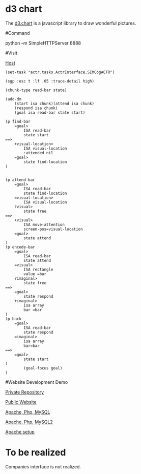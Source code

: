 
# d3 chart

The [d3.chart](http://misoproject.com/d3-chart/) is a javascript library to draw wonderful pictures.

#Command

python –m SimpleHTTPServer 8888

#Visit

[Host](http://127.0.0.1:8888/SIMCogClient/Static%20mMATB/simplechart.html)


```
(set-task "actr.tasks.ActrInterface.SIMCogACTR") 

(sgp :esc t :lf .05 :trace-detail high)

(chunk-type read-bar state)

(add-dm
    (start isa chunk)(attend isa chunk)
    (respond isa chunk)
    (goal isa read-bar state start)
    
(p find-bar
    =goal> 
        ISA read-bar
        state start
==>
    +visual-location>
        ISA visual-location
        :attended nil
    =goal>
        state find-location
)
        
        
(p attend-bar
    =goal>
        ISA read-bar
        state find-location
    =visual-location>
        ISA visual-location
    ?visual>
        state free
==>
    +visual>
        ISA move-attention
        screen-pos=visual-location
    =goal>
        state attend
)
(p encode-bar
    =goal>
        ISA read-bar
        state attend
    =visual>
        ISA rectangle
        value =bar
    ?imaginal>
        state free
==>
    =goal>
        state respond
    +imaginal>
        isa array
        bar =bar
)
(p back
    =goal>
        ISA read-bar
        state respond
    =imaginal>
        isa array
        bar=bar
==>
    =goal>
        state start
)
        (goal-focus goal)
)

```




#Website Development Demo

[Private Repository](https://github.com/CallMeK/New_WebSite)

[Public Website](http://offerladder.com)

[Apache, Php, MySQL](http://www.cnblogs.com/cndavidwang/p/3306688.html)

[Apache, Php, MySQL2](http://tieba.baidu.com/p/2747109517)

[Apache setup](https://kevincodeidea.wordpress.com/)

# To be realized

Companies interface is not realized.
